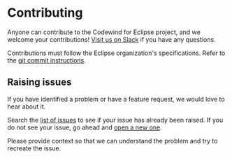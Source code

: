 # Contributing

Anyone can contribute to the Codewind for Eclipse project, and we welcome your contributions! [Visit us on Slack](https://slack-invite-ibm-cloud-tech.mybluemix.net/) if you have any questions.

Contributions must follow the Eclipse organization's specifications. Refer to the [git commit instructions](https://www.eclipse.org/projects/handbook/#resources-commit).

## Raising issues

If you have identified a problem or have a feature request, we would love to hear about it.


Search the [list of issues](https://github.com/microclimate-dev2ops/codewind-eclipse/issues) to see if your issue has already been raised. If you do not see your issue, go ahead and [open a new one](https://github.com/microclimate-dev2ops/codewind-eclipse/issues/new).

Please provide context so that we can understand the problem and try to recreate the issue. 
